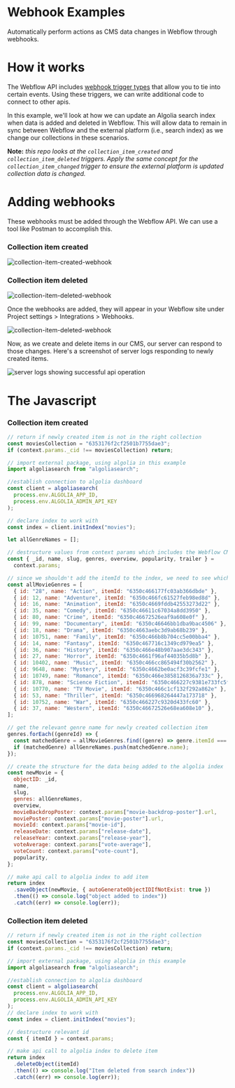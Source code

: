 # Webhook Examples

Automatically perform actions as CMS data changes in Webflow through webhooks.

# How it works

The Webflow API includes [webhook trigger types](https://developers.webflow.com/#triggertype) that allow you to tie into certain events. Using these triggers, we can write additional code to connect to other apis.

In this example, we'll look at how we can update an Algolia search index when data is added and deleted in Webflow. This will allow data to remain in sync between Webflow and the external platform (i.e., search index) as we change our collections in these scenarios.

**Note:** _this repo looks at the `collection_item_created` and `collection_item_deleted` triggers. Apply the same concept for the `collection_item_changed` trigger to ensure the external platform is updated collection data is changed._

# Adding webhooks

These webhooks must be added through the Webflow API. We can use a tool like Postman to accomplish this.

### Collection item created

<img src="https://wadoodh.github.io/images/collection-item-created-webhook.png" alt="collection-item-created-webhook">

### Collection item deleted

<img src="https://wadoodh.github.io/images/collection-item-deleted-webhook.png" alt="collection-item-deleted-webhook">

Once the webhooks are added, they will appear in your Webflow site under Project settings > Integrations > Webhooks.

<img src="https://wadoodh.github.io/images/webhooks-in-project.png" alt="collection-item-deleted-webhook">

Now, as we create and delete items in our CMS, our server can respond to those changes. Here's a screenshot of server logs responding to newly created items.

<img src="https://wadoodh.github.io/images/webhook-logs-new.png" alt="server logs showing successful api operation">

# The Javascript

### Collection item created

```js
// return if newly created item is not in the right collection
const moviesCollection = "6353176f2cf2501b7755dae3";
if (context.params._cid !== moviesCollection) return;

// import external package, using algolia in this example
import algoliasearch from "algoliasearch";

//establish connection to algolia dashboard
const client = algoliasearch(
  process.env.ALGOLIA_APP_ID,
  process.env.ALGOLIA_ADMIN_API_KEY
);

// declare index to work with
const index = client.initIndex("movies");

let allGenreNames = [];

// destructure values from context params which includes the Webflow CMS item data
const { _id, name, slug, genres, overview, popularity, trailer } =
  context.params;

// since we shouldn't add the itemId to the index, we need to see which genre name the itemId corresponds to so we can add that to the index instead
const allMovieGenres = [
  { id: "28", name: "Action", itemId: "6350c466177fc03ab366dbde" },
  { id: 12, name: "Adventure", itemId: "6350c466fc61527feb98ed8d" },
  { id: 16, name: "Animation", itemId: "6350c4669fddb42553273d22" },
  { id: 35, name: "Comedy", itemId: "6350c46611c67034a8dd3950" },
  { id: 80, name: "Crime", itemId: "6350c46672526eaf9a608e0f" },
  { id: 99, name: "Documentary", itemId: "6350c46646bb1dba9bac4506" },
  { id: 18, name: "Drama", itemId: "6350c4663aebc3d9ab68b239" },
  { id: 10751, name: "Family", itemId: "6350c466b8b704cc5e00bba4" },
  { id: 14, name: "Fantasy", itemId: "6350c467716c1349cd979ea5" },
  { id: 36, name: "History", itemId: "6350c466e48b907aae3dc343" },
  { id: 27, name: "Horror", itemId: "6350c4661f96af44035b5d8b" },
  { id: 10402, name: "Music", itemId: "6350c466cc865494f30b2562" },
  { id: 9648, name: "Mystery", itemId: "6350c4662be0acf3c39fcfe1" },
  { id: 10749, name: "Romance", itemId: "6350c466e3858126836a733c" },
  { id: 878, name: "Science Fiction", itemId: "6350c466227c9381e733fc5f" },
  { id: 10770, name: "TV Movie", itemId: "6350c466c1cf132f292a862e" },
  { id: 53, name: "Thriller", itemId: "6350c466968264447a173718" },
  { id: 10752, name: "War", itemId: "6350c466227c9320d433fc60" },
  { id: 37, name: "Western", itemId: "6350c46672526e68ea608e10" },
];

// get the relevant genre name for newly created collection item
genres.forEach((genreId) => {
  const matchedGenre = allMovieGenres.find((genre) => genre.itemId === genreId);
  if (matchedGenre) allGenreNames.push(matchedGenre.name);
});

// create the structure for the data being added to the algolia index
const newMovie = {
  objectID: _id,
  name,
  slug,
  genres: allGenreNames,
  overview,
  movieBackdropPoster: context.params["movie-backdrop-poster"].url,
  moviePoster: context.params["movie-poster"].url,
  movieId: context.params["movie-id"],
  releaseDate: context.params["release-date"],
  releaseYear: context.params["release-year"],
  voteAverage: context.params["vote-average"],
  voteCount: context.params["vote-count"],
  popularity,
};

// make api call to algolia index to add item
return index
  .saveObject(newMovie, { autoGenerateObjectIDIfNotExist: true })
  .then(() => console.log("object added to index"))
  .catch((err) => console.log(err));
```

### Collection item deleted

```js
// return if newly created item is not in the right collection
const moviesCollection = "6353176f2cf2501b7755dae3";
if (context.params._cid !== moviesCollection) return;

// import external package, using algolia in this example
import algoliasearch from "algoliasearch";

//establish connection to algolia dashboard
const client = algoliasearch(
  process.env.ALGOLIA_APP_ID,
  process.env.ALGOLIA_ADMIN_API_KEY
);
// declare index to work with
const index = client.initIndex("movies");

// destructure relevant id
const { itemId } = context.params;

// make api call to algolia index to delete item
return index
  .deleteObject(itemId)
  .then(() => console.log("Item deleted from search index"))
  .catch((err) => console.log(err));
```
